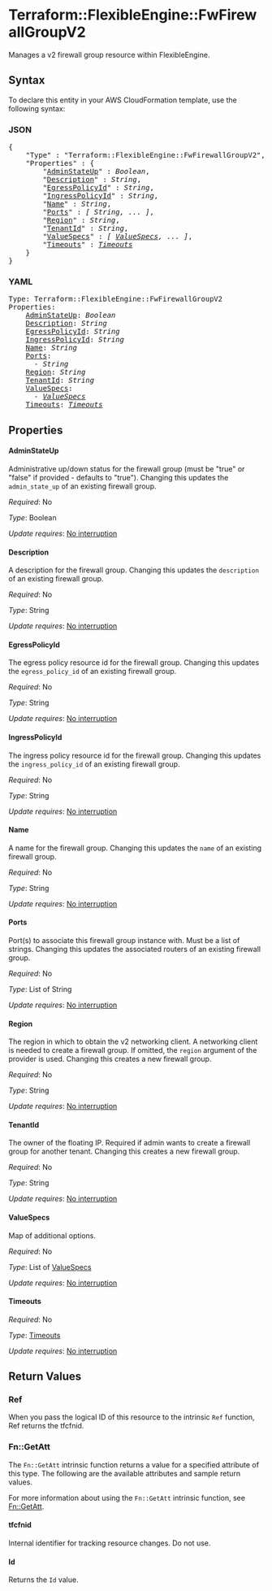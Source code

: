 # Terraform::FlexibleEngine::FwFirewallGroupV2

Manages a v2 firewall group resource within FlexibleEngine.

## Syntax

To declare this entity in your AWS CloudFormation template, use the following syntax:

### JSON

<pre>
{
    "Type" : "Terraform::FlexibleEngine::FwFirewallGroupV2",
    "Properties" : {
        "<a href="#adminstateup" title="AdminStateUp">AdminStateUp</a>" : <i>Boolean</i>,
        "<a href="#description" title="Description">Description</a>" : <i>String</i>,
        "<a href="#egresspolicyid" title="EgressPolicyId">EgressPolicyId</a>" : <i>String</i>,
        "<a href="#ingresspolicyid" title="IngressPolicyId">IngressPolicyId</a>" : <i>String</i>,
        "<a href="#name" title="Name">Name</a>" : <i>String</i>,
        "<a href="#ports" title="Ports">Ports</a>" : <i>[ String, ... ]</i>,
        "<a href="#region" title="Region">Region</a>" : <i>String</i>,
        "<a href="#tenantid" title="TenantId">TenantId</a>" : <i>String</i>,
        "<a href="#valuespecs" title="ValueSpecs">ValueSpecs</a>" : <i>[ <a href="valuespecs.md">ValueSpecs</a>, ... ]</i>,
        "<a href="#timeouts" title="Timeouts">Timeouts</a>" : <i><a href="timeouts.md">Timeouts</a></i>
    }
}
</pre>

### YAML

<pre>
Type: Terraform::FlexibleEngine::FwFirewallGroupV2
Properties:
    <a href="#adminstateup" title="AdminStateUp">AdminStateUp</a>: <i>Boolean</i>
    <a href="#description" title="Description">Description</a>: <i>String</i>
    <a href="#egresspolicyid" title="EgressPolicyId">EgressPolicyId</a>: <i>String</i>
    <a href="#ingresspolicyid" title="IngressPolicyId">IngressPolicyId</a>: <i>String</i>
    <a href="#name" title="Name">Name</a>: <i>String</i>
    <a href="#ports" title="Ports">Ports</a>: <i>
      - String</i>
    <a href="#region" title="Region">Region</a>: <i>String</i>
    <a href="#tenantid" title="TenantId">TenantId</a>: <i>String</i>
    <a href="#valuespecs" title="ValueSpecs">ValueSpecs</a>: <i>
      - <a href="valuespecs.md">ValueSpecs</a></i>
    <a href="#timeouts" title="Timeouts">Timeouts</a>: <i><a href="timeouts.md">Timeouts</a></i>
</pre>

## Properties

#### AdminStateUp

Administrative up/down status for the firewall group
(must be "true" or "false" if provided - defaults to "true").
Changing this updates the `admin_state_up` of an existing firewall group.

_Required_: No

_Type_: Boolean

_Update requires_: [No interruption](https://docs.aws.amazon.com/AWSCloudFormation/latest/UserGuide/using-cfn-updating-stacks-update-behaviors.html#update-no-interrupt)

#### Description

A description for the firewall group. Changing this
updates the `description` of an existing firewall group.

_Required_: No

_Type_: String

_Update requires_: [No interruption](https://docs.aws.amazon.com/AWSCloudFormation/latest/UserGuide/using-cfn-updating-stacks-update-behaviors.html#update-no-interrupt)

#### EgressPolicyId

The egress policy resource id for the firewall group. Changing
this updates the `egress_policy_id` of an existing firewall group.

_Required_: No

_Type_: String

_Update requires_: [No interruption](https://docs.aws.amazon.com/AWSCloudFormation/latest/UserGuide/using-cfn-updating-stacks-update-behaviors.html#update-no-interrupt)

#### IngressPolicyId

The ingress policy resource id for the firewall group. Changing
this updates the `ingress_policy_id` of an existing firewall group.

_Required_: No

_Type_: String

_Update requires_: [No interruption](https://docs.aws.amazon.com/AWSCloudFormation/latest/UserGuide/using-cfn-updating-stacks-update-behaviors.html#update-no-interrupt)

#### Name

A name for the firewall group. Changing this
updates the `name` of an existing firewall group.

_Required_: No

_Type_: String

_Update requires_: [No interruption](https://docs.aws.amazon.com/AWSCloudFormation/latest/UserGuide/using-cfn-updating-stacks-update-behaviors.html#update-no-interrupt)

#### Ports

Port(s) to associate this firewall group instance
with. Must be a list of strings. Changing this updates the associated routers
of an existing firewall group.

_Required_: No

_Type_: List of String

_Update requires_: [No interruption](https://docs.aws.amazon.com/AWSCloudFormation/latest/UserGuide/using-cfn-updating-stacks-update-behaviors.html#update-no-interrupt)

#### Region

The region in which to obtain the v2 networking client.
A networking client is needed to create a firewall group. If omitted, the
`region` argument of the provider is used. Changing this creates a new
firewall group.

_Required_: No

_Type_: String

_Update requires_: [No interruption](https://docs.aws.amazon.com/AWSCloudFormation/latest/UserGuide/using-cfn-updating-stacks-update-behaviors.html#update-no-interrupt)

#### TenantId

The owner of the floating IP. Required if admin wants
to create a firewall group for another tenant. Changing this creates a new
firewall group.

_Required_: No

_Type_: String

_Update requires_: [No interruption](https://docs.aws.amazon.com/AWSCloudFormation/latest/UserGuide/using-cfn-updating-stacks-update-behaviors.html#update-no-interrupt)

#### ValueSpecs

Map of additional options.

_Required_: No

_Type_: List of <a href="valuespecs.md">ValueSpecs</a>

_Update requires_: [No interruption](https://docs.aws.amazon.com/AWSCloudFormation/latest/UserGuide/using-cfn-updating-stacks-update-behaviors.html#update-no-interrupt)

#### Timeouts

_Required_: No

_Type_: <a href="timeouts.md">Timeouts</a>

_Update requires_: [No interruption](https://docs.aws.amazon.com/AWSCloudFormation/latest/UserGuide/using-cfn-updating-stacks-update-behaviors.html#update-no-interrupt)

## Return Values

### Ref

When you pass the logical ID of this resource to the intrinsic `Ref` function, Ref returns the tfcfnid.

### Fn::GetAtt

The `Fn::GetAtt` intrinsic function returns a value for a specified attribute of this type. The following are the available attributes and sample return values.

For more information about using the `Fn::GetAtt` intrinsic function, see [Fn::GetAtt](https://docs.aws.amazon.com/AWSCloudFormation/latest/UserGuide/intrinsic-function-reference-getatt.html).

#### tfcfnid

Internal identifier for tracking resource changes. Do not use.

#### Id

Returns the <code>Id</code> value.

